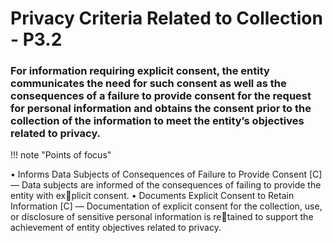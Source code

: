 # Privacy Criteria Related to Collection  - P3.2


### For information requiring explicit consent, the entity communicates the need for such consent as well as the consequences of a failure to provide consent for the request for personal information and obtains the consent prior to the collection of the information to meet the entity’s objectives related to privacy.

!!! note "Points of focus"

• Informs Data Subjects of Consequences of Failure to Provide Consent [C] — Data 
subjects are informed of the consequences of failing to provide the entity with explicit consent. 
• Documents Explicit Consent to Retain Information [C] — Documentation of explicit 
consent for the collection, use, or disclosure of sensitive personal information is retained to support the achievement of entity objectives related to privacy.

